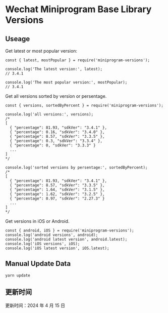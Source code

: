
# Wechat Miniprogram Base Library Versions

## Useage

Get latest or most popular version:

```;
const { latest, mostPopular } = require('miniprogram-versions');

console.log('The latest version:', latest);
// 3.4.1

console.log('The most popular version:', mostPopular);
// 3.4.1

```

Get all versions sorted by version or persentage.

```
const { versions, sortedByPercent } = require('miniprogram-versions');

console.log('all versions:', versions);
/*
[
  { "percentage": 81.93, "sdkVer": "3.4.1" },
  { "percentage": 0.16, "sdkVer": "3.4.0" },
  { "percentage": 8.57, "sdkVer": "3.3.5" },
  { "percentage": 0.3, "sdkVer": "3.3.4" },
  { "percentage": 0, "sdkVer": "3.3.3" }
  ...
]
*/

console.log('sorted versions by persentage:', sortedByPercent);
/*
[
  { "percentage": 81.93, "sdkVer": "3.4.1" },
  { "percentage": 8.57, "sdkVer": "3.3.5" },
  { "percentage": 1.64, "sdkVer": "3.1.5" },
  { "percentage": 1.62, "sdkVer": "3.2.5" },
  { "percentage": 0.97, "sdkVer": "2.27.3" }
  ...
]
*/
```

Get versions in iOS or Android.

```
const { android, iOS } = require('miniprogram-versions');
console.log('android versions', android);
console.log('android latest version', android.latest);
console.log('iOS versions', iOS);
console.log('iOS latest version', iOS.latest);
```

## Manual Update Data

```
yarn update
```

## 更新时间

更新时间：2024 年 4 月 15 日
